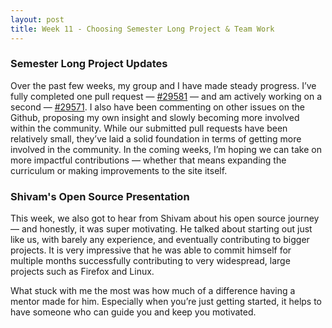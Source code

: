 ```yaml
---
layout: post
title: Week 11 - Choosing Semester Long Project & Team Work
---
```


### **Semester Long Project Updates** 

Over the past few weeks, my group and I have made steady progress. I’ve fully completed one pull request — [#29581](https://github.com/TheOdinProject/curriculum/pull/29581) — and am actively working on a second — [#29571](https://github.com/TheOdinProject/curriculum/pull/29571). I also have been commenting on other issues on the Github, proposing my own insight and slowly becoming more involved within the community. While our submitted pull requests have been relatively small, they’ve laid a solid foundation in terms of getting more involved in the community. In the coming weeks, I’m hoping we can take on more impactful contributions — whether that means expanding the curriculum or making improvements to the site itself.

<!--more-->

### **Shivam's Open Source Presentation**

This week, we also got to hear from Shivam about his open source journey — and honestly, it was super motivating. He talked about starting out just like us, with barely any experience, and eventually contributing to bigger projects. It is very impressive that he was able to commit himself for multiple months successfully contributing to very widespread, large projects such as Firefox and Linux. 

What stuck with me the most was how much of a difference having a mentor made for him. Especially when you’re just getting started, it helps to have someone who can guide you and keep you motivated.